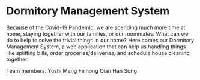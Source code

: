 # Dormitory Management System

Because of the Covid-19 Pandemic, we are spending much more time at home, staying together with our families, or our roommates. What can we do to help to solve the trivial things in our home? Here comes our Dormitory Management System, a web application that can help us handling things like splitting bills, order groceries/deliveries, and schedule house cleaning together. 

Team members:
Yushi Meng
Feihong Qian
Han Song
